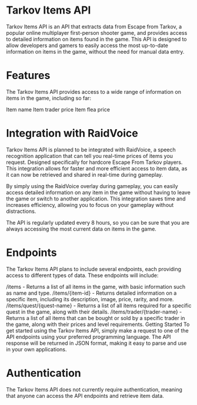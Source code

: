 # Tarkov Items API
Tarkov Items API is an API that extracts data from Escape from Tarkov, a popular online multiplayer first-person shooter game, and provides access to detailed information on items found in the game. This API is designed to allow developers and gamers to easily access the most up-to-date information on items in the game, without the need for manual data entry.

# Features
The Tarkov Items API provides access to a wide range of information on items in the game, including so far:

Item name
Item trader price
Item flea price

# Integration with RaidVoice
Tarkov Items API is planned to be integrated with RaidVoice, a speech recognition application that can tell you real-time prices of items you request. Designed specifically for hardcore Escape From Tarkov players. This integration allows for faster and more efficient access to item data, as it can now be retrieved and shared in real-time during gameplay.

By simply using the RaidVoice overlay during gameplay, you can easily access detailed information on any item in the game without having to leave the game or switch to another application. This integration saves time and increases efficiency, allowing you to focus on your gameplay without distractions.

The API is regularly updated every 8 hours, so you can be sure that you are always accessing the most current data on items in the game.

# Endpoints
The Tarkov Items API plans to include several endpoints, each providing access to different types of data. These endpoints will include:

/items - Returns a list of all items in the game, with basic information such as name and type.
/items/{item-id} - Returns detailed information on a specific item, including its description, image, price, rarity, and more.
/items/quest/{quest-name} - Returns a list of all items required for a specific quest in the game, along with their details.
/items/trader/{trader-name} - Returns a list of all items that can be bought or sold by a specific trader in the game, along with their prices and level requirements.
Getting Started
To get started using the Tarkov Items API, simply make a request to one of the API endpoints using your preferred programming language. The API response will be returned in JSON format, making it easy to parse and use in your own applications.

# Authentication
The Tarkov Items API does not currently require authentication, meaning that anyone can access the API endpoints and retrieve item data.
